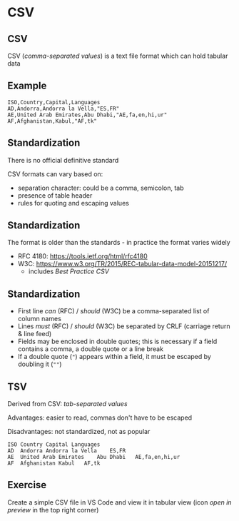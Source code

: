 # CSV

## CSV

CSV (_comma-separated values_) is a text file format which can hold tabular data

## Example

```csv
ISO,Country,Capital,Languages
AD,Andorra,Andorra la Vella,"ES,FR"
AE,United Arab Emirates,Abu Dhabi,"AE,fa,en,hi,ur"
AF,Afghanistan,Kabul,"AF,tk"
```

## Standardization

There is no official definitive standard

CSV formats can vary based on:

- separation character: could be a comma, semicolon, tab
- presence of table header
- rules for quoting and escaping values

## Standardization

The format is older than the standards - in practice the format varies widely

- RFC 4180: https://tools.ietf.org/html/rfc4180
- W3C: https://www.w3.org/TR/2015/REC-tabular-data-model-20151217/
  - includes _Best Practice CSV_

## Standardization

- First line _can_ (RFC) / _should_ (W3C) be a comma-separated list of column names
- Lines _must_ (RFC) / _should_ (W3C) be separated by CRLF (carriage return & line feed)
- Fields may be enclosed in double quotes; this is necessary if a field contains a comma, a double quote or a line break
- If a double quote (`"`) appears within a field, it must be escaped by doubling it (`""`)

## TSV

Derived from CSV: _tab-separated values_

Advantages: easier to read, commas don't have to be escaped

Disadvantages: not standardized, not as popular

```tsv
ISO	Country	Capital	Languages
AD	Andorra	Andorra la Vella	ES,FR
AE	United Arab Emirates	Abu Dhabi	AE,fa,en,hi,ur
AF	Afghanistan	Kabul	AF,tk
```

## Exercise

Create a simple CSV file in VS Code and view it in tabular view (icon _open in preview_ in the top right corner)
